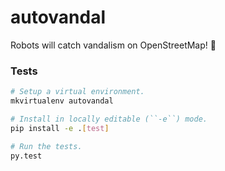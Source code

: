 # autovandal

Robots will catch vandalism on OpenStreetMap! :crystal_ball:


### Tests

```sh
# Setup a virtual environment.
mkvirtualenv autovandal

# Install in locally editable (``-e``) mode.
pip install -e .[test]

# Run the tests.
py.test
```
